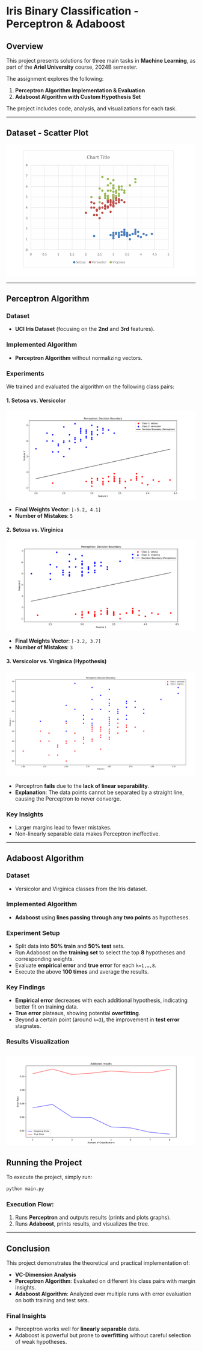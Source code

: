 # Iris Binary Classification - Perceptron & Adaboost

## Overview
This project presents solutions for three main tasks in **Machine Learning**, as part of the **Ariel University** course, 2024B semester. 

The assignment explores the following:
1. **Perceptron Algorithm Implementation & Evaluation**
2. **Adaboost Algorithm with Custom Hypothesis Set**

The project includes code, analysis, and visualizations for each task.

---
## Dataset - Scatter Plot
![Scatter Plot](images/Scatter_Plot.png)

---

## Perceptron Algorithm

### Dataset
- **UCI Iris Dataset** (focusing on the **2nd** and **3rd** features).

### Implemented Algorithm
- **Perceptron Algorithm** without normalizing vectors.

### Experiments
We trained and evaluated the algorithm on the following class pairs:

#### 1. Setosa vs. Versicolor
![Perceptron Results](images/Setosa_Versicolor.png)
- **Final Weights Vector**: `[-5.2, 4.1]`
- **Number of Mistakes**: `5`

#### 2. Setosa vs. Virginica
![Perceptron Results](images/Setosa_Virginica.png)
- **Final Weights Vector**: `[-3.2, 3.7]`
- **Number of Mistakes**: `3`

#### 3. Versicolor vs. Virginica (Hypothesis)
![Perceptron Results](images/Versicolor_Virginica.png)
- Perceptron **fails** due to the **lack of linear separability**.
- **Explanation**: The data points cannot be separated by a straight line, causing the Perceptron to never converge.

### Key Insights
- Larger margins lead to fewer mistakes.
- Non-linearly separable data makes Perceptron ineffective.

---

## Adaboost Algorithm

### Dataset
- Versicolor and Virginica classes from the Iris dataset.

### Implemented Algorithm
- **Adaboost** using **lines passing through any two points** as hypotheses.

### Experiment Setup
- Split data into **50% train** and **50% test** sets.
- Run Adaboost on the **training set** to select the top **8** hypotheses and corresponding weights.
- Evaluate **empirical error** and **true error** for each `k=1,…,8`.
- Execute the above **100 times** and average the results.

### Key Findings
- **Empirical error** decreases with each additional hypothesis, indicating better fit on training data.
- **True error** plateaus, showing potential **overfitting**.
- Beyond a certain point (around `k=3`), the improvement in **test error** stagnates.

### Results Visualization
![Adaboost Results](images/Adaboost.png)
---

## Running the Project
To execute the project, simply run:
```sh
python main.py
```
### Execution Flow:
1. Runs **Perceptron** and outputs results (prints and plots graphs).
2. Runs **Adaboost**, prints results, and visualizes the tree.

---

## Conclusion
This project demonstrates the theoretical and practical implementation of:
- **VC-Dimension Analysis**
- **Perceptron Algorithm**: Evaluated on different Iris class pairs with margin insights.
- **Adaboost Algorithm**: Analyzed over multiple runs with error evaluation on both training and test sets.

### Final Insights
- Perceptron works well for **linearly separable** data.
- Adaboost is powerful but prone to **overfitting** without careful selection of weak hypotheses.

